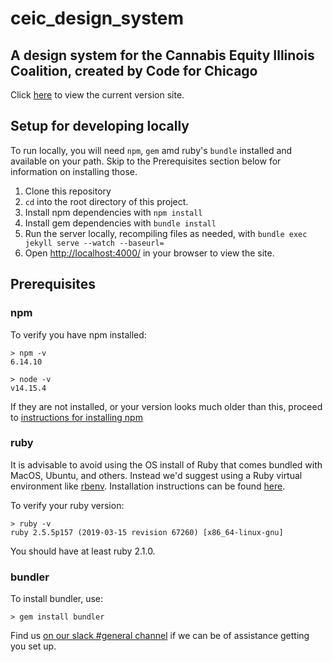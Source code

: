 # ceic_design_system

## A design system for the Cannabis Equity Illinois Coalition, created by Code for Chicago 

Click [here](https://code-for-chicago.github.io/ceic_design_system/) to view the current version site.
## Setup for developing locally 

To run locally, you will need `npm`, `gem` amd ruby's `bundle` installed and available on your path.  Skip to the Prerequisites section below for information on installing those.

  1. Clone this repository
  1. `cd` into the root directory of this project.
  1. Install npm dependencies with `npm install`
  1. Install gem dependencies with `bundle install`
  1. Run the server locally, recompiling files as needed, with `bundle exec jekyll serve --watch --baseurl=`
  1. Open [http://localhost:4000/](http://localhost:4000/) in your browser to view the site.

## Prerequisites

### npm
To verify you have npm installed:

```
> npm -v
6.14.10

> node -v
v14.15.4
```

If they are not installed, or your version looks much older than this, proceed to [instructions for installing npm](https://www.npmjs.com/get-npm)

### ruby
It is advisable to avoid using the OS install of Ruby that comes bundled with MacOS, Ubuntu, and others. Instead we'd suggest using a Ruby virtual environment like [rbenv](https://github.com/rbenv/rbenv). Installation instructions can be found [here](https://github.com/rbenv/rbenv#installation).

To verify your ruby version:

```
> ruby -v
ruby 2.5.5p157 (2019-03-15 revision 67260) [x86_64-linux-gnu]
```

You should have at least ruby 2.1.0.

### bundler
To install bundler, use:
```
> gem install bundler
```

Find us [on our slack #general channel](https://code-for-chicago-slack-invite.herokuapp.com/) if we can be of assistance getting you set up.